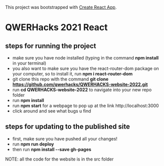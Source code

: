 
This project was bootstrapped with [Create React App](https://github.com/facebook/create-react-app).

# QWERHacks 2021 React

## steps for running the project

* make sure you have node installed (typing in the command **npm install** in your terminal)
* you also want to make sure you have the react-router-dom package on your computer, so to install it, run **npm i react-router-dom**
* git clone this repo with the command **git clone https://github.com/qwerhacks/QWERHACKS-website-2022.git**
* run **cd QWERHACKS-website-2022** to navigate into your new repo folder 
* run **npm install**
* run **npm start** for a webpage to pop up at the link http://localhost:3000
* click around and see what bugs u find

## steps for updating to the published site

* first, make sure you have pushed all your changes!
* run **npm run deploy**
* then run **npm install --save gh-pages**


NOTE: all the code for the website is in the src folder

